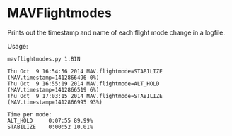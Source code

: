 # MAVFlightmodes
Prints out the timestamp and name of each flight mode change in a logfile.

Usage:

```
mavflightmodes.py 1.BIN
```



```
Thu Oct  9 16:54:56 2014 MAV.flightmode=STABILIZE    (MAV.timestamp=1412866496 0%)
Thu Oct  9 16:55:19 2014 MAV.flightmode=ALT_HOLD     (MAV.timestamp=1412866519 6%)
Thu Oct  9 17:03:15 2014 MAV.flightmode=STABILIZE    (MAV.timestamp=1412866995 93%)

Time per mode:
ALT_HOLD     0:07:55 89.99%
STABILIZE    0:00:52 10.01%
```
